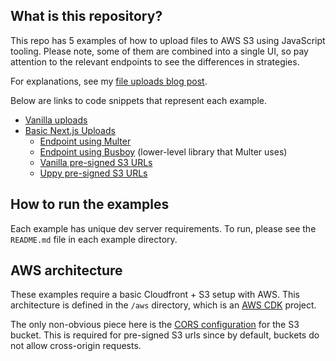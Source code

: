 ## What is this repository?

This repo has 5 examples of how to upload files to AWS S3 using JavaScript tooling. Please note, some of them are combined into a single UI, so pay attention to the relevant endpoints to see the differences in strategies.

For explanations, see my [file uploads blog post](https://www.zachgollwitzer.com/posts/file-upload-strategies-s3-nodejs-express-react-uppy).

Below are links to code snippets that represent each example.

- [Vanilla uploads](https://github.com/zachgoll/file-upload-examples/tree/main/examples/vanilla-uploads)
- [Basic Next.js Uploads](https://github.com/zachgoll/file-upload-examples/blob/main/examples/nextjs-uploads/pages/basic.tsx)
  - [Endpoint using Multer](https://github.com/zachgoll/file-upload-examples/blob/main/examples/nextjs-uploads/pages/api/upload-with-multer.ts)
  - [Endpoint using Busboy](https://github.com/zachgoll/file-upload-examples/blob/main/examples/nextjs-uploads/pages/api/upload-with-busboy.ts) (lower-level library that Multer uses)
  - [Vanilla pre-signed S3 URLs](https://github.com/zachgoll/file-upload-examples/blob/main/examples/nextjs-uploads/pages/vanilla-signed-urls.tsx)
  - [Uppy pre-signed S3 URLs](https://github.com/zachgoll/file-upload-examples/blob/main/examples/nextjs-uploads/pages/uppy-signed-urls.tsx)

## How to run the examples

Each example has unique dev server requirements. To run, please see the `README.md` file in each example directory.

## AWS architecture

These examples require a basic Cloudfront + S3 setup with AWS. This architecture is defined in the `/aws` directory, which is an [AWS CDK](https://aws.amazon.com/cdk/) project.

The only non-obvious piece here is the [CORS configuration](https://github.com/zachgoll/file-upload-examples/blob/aac1b30c6421e3f7a396517cec1ebf031bb4a336/aws/lib/uploads-stack.ts#L21-L36) for the S3 bucket. This is required for pre-signed S3 urls since by default, buckets do not allow cross-origin requests.
